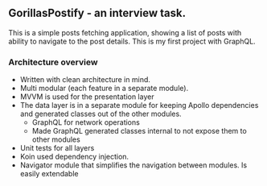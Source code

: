 ## GorillasPostify - an interview task.

This is a simple posts fetching application, showing a list of posts with ability to navigate to the post details. This is my first project with GraphQL.

### Architecture overview
* Written with clean architecture in mind. 
* Multi modular (each feature in a separate module). 
* MVVM is used for the presentation layer
* The data layer is in a separate module for keeping Apollo dependencies and generated classes out of the other modules.
	* GraphQL for network operations 
	* Made GraphQL generated classes internal to not expose them to other modules
* Unit tests for all layers
* Koin used dependency injection.
* Navigator module that simplifies the navigation between modules. Is easily extendable 
